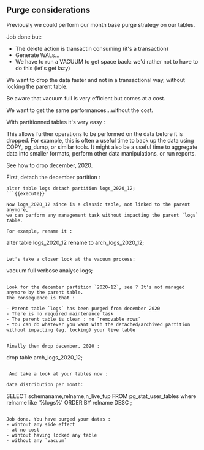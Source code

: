 ## Purge considerations

Previously we could perform our month base purge strategy on our tables.

Job done but:

- The delete action is transactin consuming (it's a transaction)
- Generate WALs...
- We have to run a VACUUM to get space back: we'd rather not to have to do this (let's get lazy)

We want to drop the data faster and not in a transactional way, without locking
the parent table.

Be aware that vacuum full is very efficient but comes at a cost.

We want to get the same performances...without the cost.

With partitionned tables it's very easy :

This allows further operations to be performed on the data before it is dropped.
For example, this is often a useful time to back up the data using COPY, pg_dump, or similar tools.
It might also be a useful time to aggregate data into smaller formats, perform other
data manipulations, or run reports.

See how to drop december, 2020. 

First, detach the december partition :

```
alter table logs detach partition logs_2020_12;
```{{execute}}

Now logs_2020_12 since is a classic table, not linked to the parent anymore,
we can perform any management task without impacting the parent `logs` table.

For example, rename it :

```
alter table logs_2020_12 rename to arch_logs_2020_12;
```{{execute}}

Let's take a closer look at the vacuum process:

```
vacuum full verbose analyse logs;
```{{execute}}

Look for the december partition `2020-12`, see ? It's not managed anymore by the parent table.
The consequence is that :

- Parent table `logs` has been purged from december 2020
- There is no required maintenance task
- The parent table is clean : no `removable rows`
- You can do whatever you want with the detached/archived partition without impacting (eg. locking) your live table


Finally then drop december, 2020 :

```
drop table arch_logs_2020_12;
```{{execute}}

 And take a look at your tables now :

data distribution per month:

 ```
SELECT schemaname,relname,n_live_tup
FROM pg_stat_user_tables
where relname like '%logs%'
ORDER BY relname DESC ;
```{{execute}}

Job done. You have purged your datas :
- wihtout any side effect
- at no cost
- wihtout having locked any table
- without any `vacuum`